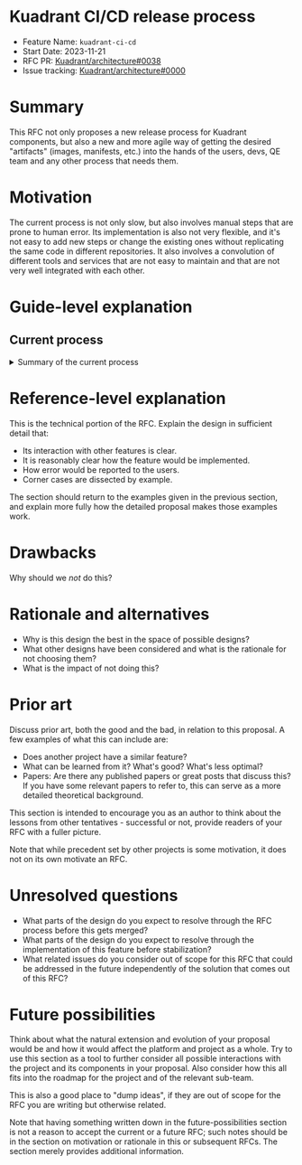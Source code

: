 # Kuadrant CI/CD release process

- Feature Name: `kuadrant-ci-cd`
- Start Date: 2023-11-21
- RFC PR: [Kuadrant/architecture#0038](https://github.com/Kuadrant/architecture/pull/38)
- Issue tracking: [Kuadrant/architecture#0000](https://github.com/Kuadrant/architecture/issues/0000)

# Summary
[summary]: #summary

This RFC not only proposes a new release process for Kuadrant components, but also a new and more agile way of getting
the desired "artifacts" (images, manifests, etc.) into the hands of the users, devs, QE team and any other process that
needs them.

# Motivation
[motivation]: #motivation

The current process is not only slow, but also involves manual steps that are prone to human error. Its implementation
is also not very flexible, and it's not easy to add new steps or change the existing ones without replicating the same
code in different repositories. It also involves a convolution of different tools and services that are not easy to
maintain and that are not very well integrated with each other.

# Guide-level explanation
[guide-level-explanation]: #guide-level-explanation

## Current process

<details>
<summary>Summary of the current process</summary>

Before we dive into the new process, let's take a look at the current one. The current process is based on the
independent build and release of each service (Authorino and Limitador), their respective Operators and the WasmShim
for then building and releasing the Kuadrant Operator. It's important that we follow this order because the
Kuadrant Operator depends on the WasmShim, and the Authorino and Limitador Operators. The process is as follows:

### Authorino
A particularity of Authorino is that it follows the [Controller Pattern](https://kubernetes.io/docs/concepts/architecture/controller/#controller-pattern),
it's implemented as a Kubernetes controller thanks to the [Operator SDK](https://sdk.operatorframework.io/) and
[Kustomize](https://kustomize.io/).

#### Artifacts
The deliverable artifacts are the [Authorino image](https://quay.io/repository/kuadrant/authorino)
and its [manifests](https://github.com/Kuadrant/authorino/blob/main/install/kustomization.yaml), the AuthConfig CRD and
role definitions.

#### Build / Release
The build process is triggered by a particular GitHub Action that runs on demand (workflow_dispatch) named "Build and push image",
and to build an image version “v0.X.Y” of Authorino, the following steps are needed:

1. Pick a <git-ref> (SHA-1) as source.
Create a new tag and named release “v0.X.Y”. Make sure to write change notes highlighting all the new features, bug fixes,
enhancements, etc ([example](https://github.com/Kuadrant/authorino/releases/tag/v0.9.0)).

2. Run the GHA ‘Build and push images’ for the “v0.X.Y” tag. This will cause a new image to be built and pushed to quay.io/kuadrant/authorino.

3. Create the release and release notes on [Github](https://github.com/Kuadrant/authorino/releases/new) using the tag from above, named: `Authorino vM.m.d`

Notes:
PRs merged to the main branch of Authorino cause a new image to be built (GH Action) and pushed automatically to
quay.io/kuadrant/authorino:<git-ref> – the quay.io/kuadrant/authorino:latest tag is also moved to match the latest <git-ref>.

### Authorino Operator
The Authorino operator is similar to its operand, it fully follows the [Operator Pattern](https://kubernetes.io/docs/concepts/extend-kubernetes/operator/)
and to build its manifests relies on [Kustomize](https://kustomize.io/).

#### Artifacts
Its artifacts are the [Authorino Operator image](https://quay.io/repository/kuadrant/authorino-operator),
[Authorino Operator Bundle](https://quay.io/repository/kuadrant/authorino-operato-bundle),
[Authorino Operator catalog](https://quay.io/repository/kuadrant/authorino-operator-catalog) and regarding its [manifests](https://github.com/Kuadrant/authorino-operator/blob/main/config/crd/bases/operator.authorino.kuadrant.io_authorinos.yaml)
the Authorino CRD and role definitions.

#### Build / Release
To release a version “v0.W.Z” of Authorino Operator, these are the steps needed:

1. Pick a stable (released) version “v0.X.Y” of the operand known to be compatible with operator’s image for “v0.W.Z”; if needed, make a release of the operand first.
2. Run the [Github Action Release operator](https://github.com/Kuadrant/authorino-operator/actions/workflows/release.yaml);
make sure to fill all the fields:
  * Branch containing the release workflow file – default: ‘main’
  * Commit SHA or branch name of the operator to release – usually: ‘main’
  * Operator version to release (without prefix) – i.e. ‘0.W.Z’
  * Authorino version the operator enables installations of (without prefix) – i.e. ‘0.X.Y’
  * If the release is a prerelease
  * Bundle and catalog channels (comma-separated) – usually: 'stable'
3. Run the GHA ‘Build and push images’ for the “v0.W.Z” tag, specifying ‘Authorino version’ equals to “0.X.Y” (without the leading “v”). This will cause the new images (bundle and catalog included) to be built and pushed to the corresponding repos in quay.io/kuadrant.

### Limitador
In the case of Limitador, it's a completely different story. It's a Rust project, that it's split into a library (crate)
and a server. The server is a binary that uses the library, and it's built using the [Cargo](https://doc.rust-lang.org/cargo/)
build system. The library is published to [crates.io](https://crates.io/crates/limitador) and the server is published to
quay.io/kuadrant/limitador.

#### Artifacts
The deliverable artifacts are the [Limitador service image](https://quay.io/repository/kuadrant/limitador) and the Rust
crate published to [crates.io](https://crates.io/crates/limitador).

#### Build / Release

##### `limitador` crate to crates.io

1. A branch needs to be created, e.g. `release-0.5.0`
```sh
git checkout -b release-0.5.0
```

2. Remove the `-dev` suffix from both `Cargo.toml`
 ```diff
diff --git a/limitador-server/Cargo.toml b/limitador-server/Cargo.toml
index dd2f311..b555df8 100644
--- a/limitador-server/Cargo.toml
+++ b/limitador-server/Cargo.toml
@@ -1,6 +1,6 @@
 [package]
 name = "limitador-server"
-version = "1.3.0-dev"
+version = "1.3.0"
diff --git a/limitador/Cargo.toml b/limitador/Cargo.toml
index 3aebf9d..d17b92b 100644
--- a/limitador/Cargo.toml
+++ b/limitador/Cargo.toml
@@ -1,6 +1,6 @@
 [package]
 name = "limitador"
-version = "0.5.0-dev"
+version = "0.5.0"
 ```

3. Commit the changes
```sh
git commit -am "[release] Releasing Crate 0.5.0 and Server 1.3.0"
```

4. Create a tag named after the version, with the `crate-v` prefix and push it to remote
```sh
git tag -a crate-v0.5.0 -m "[tag] Limitador crate v0.5.0"
git push origin crate-v0.5.0
```

5. Manually run the `Release crate` workflow action on [Github](https://github.com/Kuadrant/limitador/actions/workflows/release.yaml) providing the version to release in the input box,
e.g. `0.5.0`, if all is correct, this should push the release to [crates.io](https://crates.io/crates/limitador/versions)

6. Create the release and release notes on [Github](https://github.com/Kuadrant/limitador/releases/new) using the tag from above, named: `Limitador crate vM.m.d`


##### `limitador-server` container image to quay.io

1. Create a branch for your version with the `v` prefix, e.g. `v1.3.0`
2. Make sure your `Cargo.toml` is reflecting the proper version, see above
3. Push the branch to remote, which should create a matching release to quay.io with the tag name based of your branch, i.e. in this case `v1.3.0`
4. Create a tag with the `server-v` prefix, e.g. `server-v1.3.0`
5. Push the tag to Github
6. Create the release and release notes on [Github](https://github.com/Kuadrant/limitador/releases/new) using the tag from above, named: `vM.m.d`
7. Delete the branch, only keep the tag used for the release

##### After the release

1. Create a `next` branch off `main`
2. Update the _both_ Cargo.toml to point to the next `-dev` release
3. Create PR
4. Merge to `main`

 ```diff
diff --git a/limitador-server/Cargo.toml b/limitador-server/Cargo.toml
index dd2f311..011a2cd 100644
--- a/limitador-server/Cargo.toml
+++ b/limitador-server/Cargo.toml
@@ -1,6 +1,6 @@
 [package]
 name = "limitador-server"
-version = "1.3.0-dev"
+version = "1.4.0-dev"
 ```

### Limitador Operator
This operator is also implemented using the [Operator SDK](https://sdk.operatorframework.io/) and
[Kustomize](https://kustomize.io/).

#### Artifacts
The deliverable artifacts are the [Limitador Operator image](https://quay.io/repository/kuadrant/limitador-operator),
[Limitador Operator Bundle](https://quay.io/repository/kuadrant/limitador-operato-bundle),
[Limitador Operator image](https://quay.io/repository/kuadrant/limitador-operator) and regarding its
[manifests](https://github.com/Kuadrant/limitador-operator/tree/main/bundle/manifests) the Limitador CRD and role
definitions.

#### Build / Release
This build process is similar to the Authorino Operator one, but it's triggered by a different GitHub Action
(Build Images) which is a `workflow_dispatch` one, and it's triggered manually. The steps are as follows:

1. Pick a stable (released) version “v0.X.Y” of the operand (Limitador) known to be compatible with operator’s image for
“v0.W.Z”; if needed, make a release of the operand first.
2. Create a branch named after the version, e.g. `release-0.7.0`
```sh
git checkout -b release-0.7.0
```
3. Tag the branch with the `v` prefix, e.g. `v0.7.0`, push the tag to remote
```sh
git tag -a v0.7.0 -m "[tag] Limitador Operator v0.7.0"
git push origin v0.7.0
```
4. Run the GHA 'Build Images' with the following parameters:
  * Branch containing the release workflow file – example: `release-0.7.0`, default: `main`
  * Operator bundle version (without prefix) - example: `0.7.0`, default: `0.0.0`
  * Operator tag (with prefix) - example: `v0.7.0`, default: `latest`
  * Limitador version (without prefix) – example: ‘1.3.0’, default: `0.0.0`
  * Limitador operator replaced version (without prefix) - example: `0.6.0`, default: `0.0.0-alpha`
  * Bundle and catalog channels (comma-separated) – example: `stable`, default: `preview`

### WasmShim
A Proxy-Wasm module written in Rust, acting as a shim between Envoy and Limitador. It's built using an automated
GitHub Action and published to quay.io/kuadrant/wasm-shim.

#### Artifacts
The deliverable artifact is the [WasmShim image](https://quay.io/repository/kuadrant/wasm-shim).

#### Build / Release
The before mentioned GitHub Action is triggered by a push to any branch of the repository. It builds the image and
pushes it to quay.io/kuadrant/wasm-shim:<git-ref> and quay.io/kuadrant/wasm-shim:latest.

In order to obtain a new release of the WasmShim, the following steps need to be followed:

1. A branch needs to be created, e.g. `release-0.3.0`

```sh
git checkout -b release-0.3.0
```

2. A new tag needs to be created, e.g. `v0.3.0` and pushed to remote

```sh
git tag -a v0.3.0 -m "[tag] WasmShim v0.3.0"
git push origin v0.3.0
```

3. The GitHub Action will be triggered and will build and push the image to quay.io/kuadrant/wasm-shim:v0.3.0

### Kuadrant Operator
The final step of the process is to build and release the Kuadrant Operator. This is a Go project that follows the
[Operator Pattern](https://kubernetes.io/docs/concepts/extend-kubernetes/operator/) following the [Operator SDK](https://sdk.operatorframework.io/)
and to build its manifests relies on [Kustomize](https://kustomize.io/) as the previous operators mentioned.

#### Artifacts
The deliverable artifacts are the [Kuadrant Operator image](https://quay.io/repository/kuadrant/kuadrant-operator),
[Kuadrant Operator Bundle](https://quay.io/repository/kuadrant/kuadrant-operato-bundle),
[Kuadrant Operator image](https://quay.io/repository/kuadrant/kuadrant-operator) and regarding its
[manifests](https://github.com/Kuadrant/kuadrant-operator/tree/main/bundle) we can find the Kuadrant CRD, RateLimitPolicy
CRD, AuthPolicy CRD and role definitions.

#### Build / Release
The build and release process of this operator is similar to the Limitador Operator one, but its dependencies are more,
including the WasmShim, the Authorino Operator and the Limitador Operator. The steps are as follows:

1. A stable released version of Limitador Operator, Authorino Operator and WasmShim images are needed.

2. Create a branch named after the version, e.g. `release-0.5.0`
```sh
git checkout -b release-0.5.0
```

3. Tag the branch with the `v` prefix, e.g. `v0.5.0`, push the tag to remote
```sh
git tag -a v0.5.0 -m "[tag] Kuadrant Operator v0.5.0"
git push origin v0.5.0
```

4. Run the GHA 'Build Images' with the following parameters:
* Branch containing the release workflow file – example: `release-0.5.0`, default: `main`
* Operator bundle version (without prefix) - example: `0.5.0`, default: `0.0.0`
* Operator tag (with prefix) - example: `v0.5.0`, default: `latest`
* Authorino Operator bundle version (without prefix) - example: `0.10.0`, default: `latest`
* Limitador Operator bundle version (without prefix) - example: `0.7.0`, default: `latest`
* WASM Shim version (without prefix) – example: `0.3.0`, default: `latest`
* Kuadrant operator replaced version (without prefix) - example: `0.4.1`, default: `0.0.0-alpha`
* Bundle and catalog channels (comma-separated) – example: `stable`, default: `preview`


### OperatorHub
The current 3 operators (Authorino, Limitador and Kuadrant) are published to [OperatorHub](https://operatorhub.io/).
This is done manually, copying the released bundle from each operator and opening a PR to the [community-operators](https://github.com/k8s-operatorhub/community-operators/)
and [community-operators-prod](https://github.com/redhat-openshift-ecosystem/community-operators-prod/) repositories.
The documentation for this process can be found in the [contribution section of OperatorHub](https://operatorhub.io/contribute).

A brief summary of the process is as follows:

1. In each community-operators repository, create a branch named after the name of the operator and its version, following
the template `[operator-name]-[semantic-version]`, e.g.`kuadrant-operator-v0.5.0` and create a directory within the
`operators/[operator-name]/[semantic-version]` path.
```sh
git checkout -b kuadrant-operator-v0.5.0
mkdir -p operators/kuadrant-operator/0.5.0
```

2. Copy the bundle and bundle.Dockerfile from the released operator branch to the `community-operators` repository directory just created.
```sh
cp -r [path-to]/kuadrant-operator/bundle/* [path-to]/community-operators/operators/kuadrant-operator/0.5.0/
cp [path-to]/kuadrant-operator/bundle.Dockerfile [path-to]/community-operators/operators/kuadrant-operator/0.5.0/
```

3. Create a PR to the `community-operators` (same for `community-operators-prod`) repository and follow the guidelines
exposed in the auto generated description of the PR.

</details>

# Reference-level explanation
[reference-level-explanation]: #reference-level-explanation

This is the technical portion of the RFC. Explain the design in sufficient detail that:

- Its interaction with other features is clear.
- It is reasonably clear how the feature would be implemented.
- How error would be reported to the users.
- Corner cases are dissected by example.

The section should return to the examples given in the previous section, and explain more fully how the detailed proposal makes those examples work.

# Drawbacks
[drawbacks]: #drawbacks

Why should we *not* do this?

# Rationale and alternatives
[rationale-and-alternatives]: #rationale-and-alternatives

- Why is this design the best in the space of possible designs?
- What other designs have been considered and what is the rationale for not choosing them?
- What is the impact of not doing this?

# Prior art
[prior-art]: #prior-art

Discuss prior art, both the good and the bad, in relation to this proposal.
A few examples of what this can include are:

- Does another project have a similar feature?
- What can be learned from it? What's good? What's less optimal?
- Papers: Are there any published papers or great posts that discuss this? If you have some relevant papers to refer to, this can serve as a more detailed theoretical background.

This section is intended to encourage you as an author to think about the lessons from other tentatives - successful or not, provide readers of your RFC with a fuller picture.

Note that while precedent set by other projects is some motivation, it does not on its own motivate an RFC.

# Unresolved questions
[unresolved-questions]: #unresolved-questions

- What parts of the design do you expect to resolve through the RFC process before this gets merged?
- What parts of the design do you expect to resolve through the implementation of this feature before stabilization?
- What related issues do you consider out of scope for this RFC that could be addressed in the future independently of the solution that comes out of this RFC?

# Future possibilities
[future-possibilities]: #future-possibilities

Think about what the natural extension and evolution of your proposal would be and how it would affect the platform and project as a whole. Try to use this section as a tool to further consider all possible interactions with the project and its components in your proposal. Also consider how this all fits into the roadmap for the project and of the relevant sub-team.

This is also a good place to "dump ideas", if they are out of scope for the RFC you are writing but otherwise related.

Note that having something written down in the future-possibilities section is not a reason to accept the current or a future RFC; such notes should be in the section on motivation or rationale in this or subsequent RFCs. The section merely provides additional information.